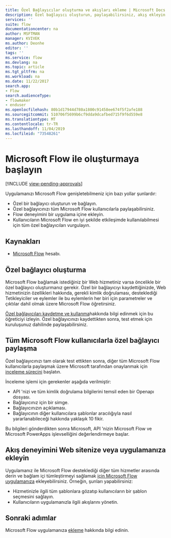 ```yaml
---
title: Özel Bağlayıcılar oluşturma ve akışları ekleme | Microsoft Docs
description: Özel bağlayıcı oluşturun, paylaşabilirsiniz, akış ekleyin ve çok daha fazlasını yapın.
services: ''
suite: flow
documentationcenter: na
author: MSFTMAN
manager: KVIVEK
ms.author: Deonhe
editor: ''
tags: ''
ms.service: flow
ms.devlang: na
ms.topic: article
ms.tgt_pltfrm: na
ms.workload: na
ms.date: 11/22/2017
search.app:
- Flow
search.audienceType:
- flowmaker
- enduser
ms.openlocfilehash: 80b1d17944d780a1800c91458ee674f5f2afe188
ms.sourcegitcommit: 510706f5699b6cf9dda9dcafbed715f9f6d559e8
ms.translationtype: MT
ms.contentlocale: tr-TR
ms.lasthandoff: 11/04/2019
ms.locfileid: "73548261"
---
```

# <a name="start-to-build-with-microsoft-flow"></a>Microsoft Flow ile oluşturmaya başlayın
[!INCLUDE [view-pending-approvals](includes/cc-rebrand.md)]

Uygulamanızı Microsoft Flow genişletebilmeniz için bazı yollar şunlardır:

* Özel bir bağlayıcı oluşturun ve bağlayın.
* Özel bağlayıcınızı tüm Microsoft Flow kullanıcılarla paylaşabilirsiniz.
* Flow deneyimini bir uygulama içine ekleyin.
* Kullanıcıların Microsoft Flow en iyi şekilde etkileşimde kullanılabilmesi için tüm özel bağlayıcıları vurgulayın.

## <a name="prerequisites"></a>Kaynakları

* [Microsoft Flow](https://flow.microsoft.com) hesabı.

## <a name="create-a-custom-connector"></a>Özel bağlayıcı oluşturma

Microsoft Flow bağlamak istediğiniz bir Web hizmetiniz varsa öncelikle bir özel bağlayıcı oluşturmanız gerekir. Özel bir bağlayıcıyı kaydettiğinizde, Web hizmetinizin özellikleri hakkında, gerekli kimlik doğrulaması, desteklediği Tetikleyiciler ve eylemler ile bu eylemlerin her biri için parametreler ve çıktılar dahil olmak üzere Microsoft Flow öğretirsiniz.

[Özel bağlayıcıları kaydetme ve kullanma](https://powerapps.microsoft.com/tutorials/register-custom-api/)hakkında bilgi edinmek için bu öğreticiyi izleyin. Özel bağlayıcınızı kaydettikten sonra, test etmek için kuruluşunuz dahilinde paylaşabilirsiniz.

## <a name="share-a-custom-connector-with-all-microsoft-flow-users"></a>Tüm Microsoft Flow kullanıcılarla özel bağlayıcı paylaşma

Özel bağlayıcınızı tam olarak test ettikten sonra, diğer tüm Microsoft Flow kullanıcılarla paylaşmak üzere Microsoft tarafından onaylanmak için [inceleme sürecini](https://flow.microsoft.com/blog/calling-all-saas-apps-now-you-can-build-your-own-connector-for-flow-and-logic-apps/) başlatın.

İnceleme işlemi için gerekenler aşağıda verilmiştir:

* API 'nizi ve tüm kimlik doğrulama bilgilerini temsil eden bir Openapı dosyası.
* Bağlayıcınız için bir simge.
* Bağlayıcınızın açıklaması.
* Bağlayıcının diğer kullanıcılara şablonlar aracılığıyla nasıl yararlanabileceği hakkında yaklaşık 10 fikir.

Bu bilgileri gönderdikten sonra Microsoft, API 'nizin Microsoft Flow ve Microsoft PowerApps işlevselliğini değerlendirmeye başlar.

## <a name="embed-the-flow-experience-into-your-website-or-app"></a>Akış deneyimini Web sitenize veya uygulamanıza ekleyin

Uygulamanız ile Microsoft Flow desteklediği diğer tüm hizmetler arasında derin ve bağlam içi tümleştirmeyi sağlamak [için Microsoft Flow uygulamanıza](developer/embed-flow-dev.md) ekleyebilirsiniz. Örneğin, şunları yapabilirsiniz:

* Hizmetinizle ilgili tüm şablonlara gözatıp kullanıcıların bir şablon seçmesini sağlayın.
* Kullanıcıların uygulamanızla ilgili akışlarını yönetin.

## <a name="next-steps"></a>Sonraki adımlar

Microsoft Flow uygulamanıza [ekleme](developer/embed-flow-dev.md) hakkında bilgi edinin.
